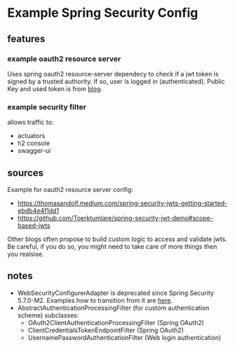 # Example Spring Security Config


## features

### example oauth2 resource server

Uses spring oauth2 resource-server dependecy to check if a jwt token is signed by a trusted authority. If so, user is logged in (authenticated). Public Key and used token is from [blog](https://thomasandolf.medium.com/spring-security-jwts-getting-started-ebdb4e4f1dd1).

### example security filter

allows traffic to:

- actuators
- h2 console
- swagger-ui

## sources

Example for oauth2 resource server config:

- https://thomasandolf.medium.com/spring-security-jwts-getting-started-ebdb4e4f1dd1
- https://github.com/Toerktumlare/spring-security-jwt-demo#scope-based-jwts

Other blogs often propose to build custom logic to access and validate jwts. Be careful, if you do so, you might need to take care of more things then you realsise.


## notes

- WebSecurityConfigurerAdapter is deprecated since Spring Security 5.7.0-M2. Examples how to transition from it are [here](https://spring.io/blog/2022/02/21/spring-security-without-the-websecurityconfigureradapter).
- AbstractAuthenticationProcessingFilter (for custom authentication scheme) subclasses:
    - OAuth2ClientAuthenticationProcessingFilter (Spring OAuth2)
    - ClientCredentialsTokenEndpointFilter (Spring OAuth2)
    - UsernamePasswordAuthenticationFilter (Web login authentication)
